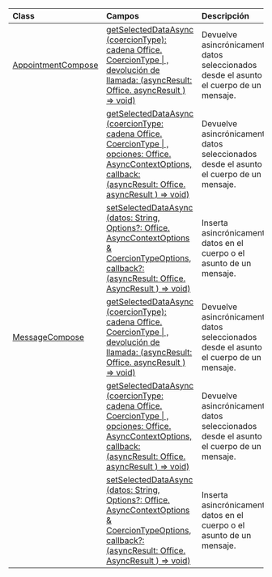 | Class | Campos | Descripción |
|:---|:---|:---|
|[AppointmentCompose](/javascript/api/outlook/outlook.appointmentcompose)|[getSelectedDataAsync (coercionType): cadena Office. CoercionType \| , devolución de llamada: (asyncResult: Office. asyncResult <string> ) => void)](/javascript/api/outlook/outlook.appointmentcompose#getselecteddataasync-coerciontype--callback--asyncresult-)|Devuelve asincrónicamente datos seleccionados desde el asunto o el cuerpo de un mensaje.|
||[getSelectedDataAsync (coercionType: cadena Office. CoercionType \| , opciones: Office. AsyncContextOptions, callback: (asyncResult: Office. asyncResult <any> ) => void)](/javascript/api/outlook/outlook.appointmentcompose#getselecteddataasync-coerciontype--options--callback--asyncresult-)|Devuelve asincrónicamente datos seleccionados desde el asunto o el cuerpo de un mensaje.|
||[setSelectedDataAsync (datos: String, Options?: Office. AsyncContextOptions & CoercionTypeOptions, callback?: (asyncResult: Office. AsyncResult <void> ) => void)](/javascript/api/outlook/outlook.appointmentcompose#setselecteddataasync-data--options--callback--asyncresult-)|Inserta asincrónicamente datos en el cuerpo o el asunto de un mensaje.|
|[MessageCompose](/javascript/api/outlook/outlook.messagecompose)|[getSelectedDataAsync (coercionType): cadena Office. CoercionType \| , devolución de llamada: (asyncResult: Office. asyncResult <any> ) => void)](/javascript/api/outlook/outlook.messagecompose#getselecteddataasync-coerciontype--callback--asyncresult-)|Devuelve asincrónicamente datos seleccionados desde el asunto o el cuerpo de un mensaje.|
||[getSelectedDataAsync (coercionType: cadena Office. CoercionType \| , opciones: Office. AsyncContextOptions, callback: (asyncResult: Office. asyncResult <any> ) => void)](/javascript/api/outlook/outlook.messagecompose#getselecteddataasync-coerciontype--options--callback--asyncresult-)|Devuelve asincrónicamente datos seleccionados desde el asunto o el cuerpo de un mensaje.|
||[setSelectedDataAsync (datos: String, Options?: Office. AsyncContextOptions & CoercionTypeOptions, callback?: (asyncResult: Office. AsyncResult <void> ) => void)](/javascript/api/outlook/outlook.messagecompose#setselecteddataasync-data--options--callback--asyncresult-)|Inserta asincrónicamente datos en el cuerpo o el asunto de un mensaje.|
